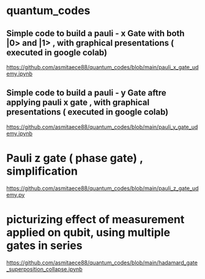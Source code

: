 # quantum_codes
## Simple code to build a pauli - x Gate with both |0> and |1> , with graphical presentations (  executed in google colab)
https://github.com/asmitaece88/quantum_codes/blob/main/pauli_x_gate_udemy.ipynb

## Simple code to build a pauli - y Gate aftre applying pauli x gate  , with graphical presentations ( executed in google colab) 
https://github.com/asmitaece88/quantum_codes/blob/main/pauli_y_gate_udemy.ipynb
# Pauli z gate ( phase gate) , simplification
https://github.com/asmitaece88/quantum_codes/blob/main/pauli_z_gate_udemy.py

# picturizing  effect of measurement  applied on  qubit, using multiple gates in series
https://github.com/asmitaece88/quantum_codes/blob/main/hadamard_gate_superposition_collapse.ipynb
